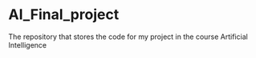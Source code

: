# AI_Final_project
The repository that stores the code for my project in the course Artificial Intelligence

